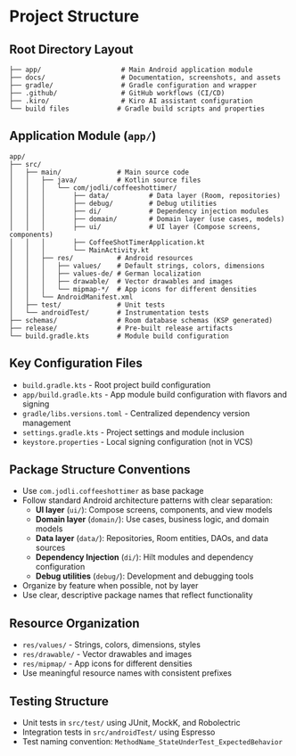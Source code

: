 # Project Structure

## Root Directory Layout
```
├── app/                    # Main Android application module
├── docs/                   # Documentation, screenshots, and assets
├── gradle/                 # Gradle configuration and wrapper
├── .github/                # GitHub workflows (CI/CD)
├── .kiro/                  # Kiro AI assistant configuration
└── build files            # Gradle build scripts and properties
```

## Application Module (`app/`)
```
app/
├── src/
│   ├── main/              # Main source code
│   │   ├── java/          # Kotlin source files
│   │   │   └── com/jodli/coffeeshottimer/
│   │   │       ├── data/          # Data layer (Room, repositories)
│   │   │       ├── debug/         # Debug utilities
│   │   │       ├── di/            # Dependency injection modules
│   │   │       ├── domain/        # Domain layer (use cases, models)
│   │   │       ├── ui/            # UI layer (Compose screens, components)
│   │   │       ├── CoffeeShotTimerApplication.kt
│   │   │       └── MainActivity.kt
│   │   ├── res/           # Android resources
│   │   │   ├── values/    # Default strings, colors, dimensions
│   │   │   ├── values-de/ # German localization
│   │   │   ├── drawable/  # Vector drawables and images
│   │   │   └── mipmap-*/  # App icons for different densities
│   │   └── AndroidManifest.xml
│   ├── test/              # Unit tests
│   └── androidTest/       # Instrumentation tests
├── schemas/               # Room database schemas (KSP generated)
├── release/               # Pre-built release artifacts
└── build.gradle.kts       # Module build configuration
```

## Key Configuration Files
- `build.gradle.kts` - Root project build configuration
- `app/build.gradle.kts` - App module build configuration with flavors and signing
- `gradle/libs.versions.toml` - Centralized dependency version management
- `settings.gradle.kts` - Project settings and module inclusion
- `keystore.properties` - Local signing configuration (not in VCS)

## Package Structure Conventions
- Use `com.jodli.coffeeshottimer` as base package
- Follow standard Android architecture patterns with clear separation:
  - **UI layer** (`ui/`): Compose screens, components, and view models
  - **Domain layer** (`domain/`): Use cases, business logic, and domain models
  - **Data layer** (`data/`): Repositories, Room entities, DAOs, and data sources
  - **Dependency Injection** (`di/`): Hilt modules and dependency configuration
  - **Debug utilities** (`debug/`): Development and debugging tools
- Organize by feature when possible, not by layer
- Use clear, descriptive package names that reflect functionality

## Resource Organization
- `res/values/` - Strings, colors, dimensions, styles
- `res/drawable/` - Vector drawables and images
- `res/mipmap/` - App icons for different densities
- Use meaningful resource names with consistent prefixes

## Testing Structure
- Unit tests in `src/test/` using JUnit, MockK, and Robolectric
- Integration tests in `src/androidTest/` using Espresso
- Test naming convention: `MethodName_StateUnderTest_ExpectedBehavior`